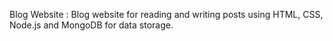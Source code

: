 Blog Website :
Blog website for reading and
writing posts using HTML, CSS, Node.js
and MongoDB for data storage.
